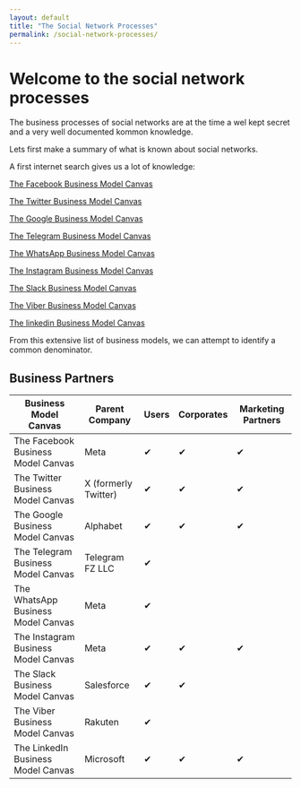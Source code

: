 ```yaml
---
layout: default
title: "The Social Network Processes"
permalink: /social-network-processes/
---
```

# Welcome to the social network processes

The business processes of social networks are at the time a wel kept secret and a very well documented kommon knowledge.

Lets first make a summary of what is known about social networks.

A first internet search gives us a lot of knowledge:

[The Facebook Business Model Canvas](https://businessmodelanalyst.com/facebook-business-model/ "Facebook's Business Model Analysis")

[The Twitter Business Model Canvas](https://businessmodelanalyst.com/twitter-business-model/ "Twitter's Business Model Analysis")

[The Google Business Model Canvas](https://businessmodelanalyst.com/google-business-model/ "Google's Business Model Analysis")

[The Telegram Business Model Canvas](https://www.untaylored.com/post/telegram-explaining-the-business-model-and-revenue-streams "Telegram's Business Model and Revenue Streams")

[The WhatsApp Business Model Canvas](https://businessmodelanalyst.com/whatsapp-business-model/ "WhatsApp's Business Model Analysis")

[The Instagram Business Model Canvas](https://businessmodelanalyst.com/instagram-business-model/ "Instagram's Business Model Analysis")

[The Slack Business Model Canvas](https://businessmodelanalyst.com/slack-business-model/ "Slack's Business Model Analysis")

[The Viber Business Model Canvas](https://vizologi.com/business-strategy-canvas/viber-business-model-canvas/ "Viber's Business Model Analysis")

[The linkedin Business Model Canvas](https://businessmodelanalyst.com/linkedin-business-model/ "Linkedin Business Model Analysis")

From this extensive list of business models, we can attempt to identify a common denominator.

## Business Partners

| Business Model Canvas                  | Parent Company     | Users | Corporates | Marketing Partners |
|-----------------------------------------|--------------------|-------|------------|--------------------|
| The Facebook Business Model Canvas     | Meta              | ✔     | ✔          | ✔                  |
| The Twitter Business Model Canvas      | X (formerly Twitter) | ✔     | ✔          | ✔                  |
| The Google Business Model Canvas       | Alphabet          | ✔     | ✔          | ✔                  |
| The Telegram Business Model Canvas     | Telegram FZ LLC   | ✔     |            |                    |
| The WhatsApp Business Model Canvas     | Meta              | ✔     |            |                    |
| The Instagram Business Model Canvas    | Meta              | ✔     | ✔          | ✔                  |
| The Slack Business Model Canvas        | Salesforce        | ✔     | ✔          |                    |
| The Viber Business Model Canvas        | Rakuten          | ✔     |            |                    |
| The LinkedIn Business Model Canvas     | Microsoft        | ✔     | ✔          | ✔                  |






